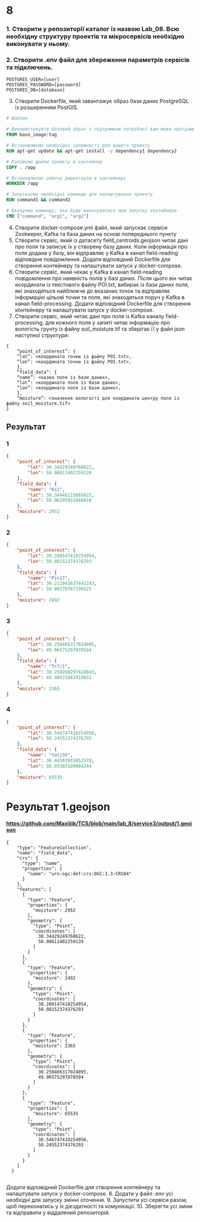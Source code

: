 # 8 

### 1. Створити у репозиторії каталог із назвою Lab_08. Всю необхідну структуру проектів та мікросервісів необхідно виконувати у ньому.
### 2. Створити .env файл для збереження параметрів сервісів та підключень.
```
POSTGRES_USER=[user]
POSTGRES_PASSWORD=[password]
POSTGRES_DB=[database]
```	
3. Створити Dockerfile, який завантажує образ бази даних PostgreSQL із розширенням PostGIS.
``` dockerfile
# Шаблон

# Використовуйте базовий образ з підтримкою потрібної вам мови програмування або середовища
FROM base_image:tag

# Встановлюємо необхідні залежності для вашого проекту
RUN apt-get update && apt-get install -y dependency1 dependency2

# Копіюємо файли проекту в контейнер
COPY . /app

# Встановлюємо робочу директорію в контейнері
WORKDIR /app

# Запускаємо необхідні команди для налаштування проекту
RUN command1 && command2

# Вказуємо команду, яка буде виконуватися при запуску контейнера
CMD ["command", "arg1", "arg2"]

```	
4. Створити docker-compose.yml файл, який запускає сервіси Zookeeper, Kafka та база даних на основі попереднього пункту
5. Створити сервіс, який із датасету field_centroids.geojson читає дані про поля та записує їх у створену базу даних. Коли інформація про поля додана у базу, він відправляє у Kafka в канал field-reading відповідне повідомлення. Додати відповідний Dockerfile для створення контейнеру та налаштувати запуск у docker-compose.
6. Створити сервіс, який чекає у Kafka в канал field-reading повідомлення про наявність полів у базі даних. Після цього він читає координати із текстового файлу POI.txt, вибирає із бази даних поля, які знаходяться найближче до вказаних точок та відправляє інформацію цільові точки та поля, які знаходяться поруч у Kafka в канал field-processing. Додати відповідний Dockerfile для створення контейнеру та налаштувати запуск у docker-compose.
7. Створити сервіс, який читає дані про поля із Kafka каналу field-processing, для кожного поля у запиті читає інформацію про вологість грунту із файлу soil_moisture.tif та зберігає її у файл json наступної структури:
```	
{
    “point_of_interest”: {
    “lat”: <координата точки із файлу POI.txt>,
    “lon”: <координата точки із файлу POI.txt>,
    },
    “field_data”: {
    “name”: <назва поля із бази даних>,
    “lat”: <координата поля із бази даних>,
    “lon”: <координата поля із бази даних>,
    },
    “moisture”: <значення вологості для координати центру поля із файлу soil_moisture.tif>
} 
```	
## Результат
### 1
```	json
{
    "point_of_interest": {
        "lat": 30.34429249760622,
        "lon": 50.08611402259139
    },
    "field_data": {
        "name": "Ks1",
        "lat": 30.34448115085623,
        "lon": 50.06295931046618
    },
    "moisture": 2952
}
```
### 2
``` json
{
    "point_of_interest": {
        "lat": 30.200147418254954,
        "lon": 50.08152374376293
    },
    "field_data": {
        "name": "Pin17",
        "lat": 30.211041637442243,
        "lon": 50.06570767130525
    },
    "moisture": 2492
}
```

### 3
``` json
{
    "point_of_interest": {
        "lat": 30.250466317024095,
        "lon": 49.96575297878594
    },
    "field_data": {
        "name": "Tr7/1",
        "lat": 30.250268297428843,
        "lon": 49.98931843919832
    },
    "moisture": 2365
}
```

### 4
``` json
{
    "point_of_interest": {
        "lat": 30.546747418254956,
        "lon": 50.24552374376293
    },
    "field_data": {
        "name": "Yatz36",
        "lat": 30.44503915052578,
        "lon": 50.03303109984244
    },
    "moisture": 65535
}
```

# Результат 1.geojson   
#### https://github.com/Maxiiiik/TCS/blob/main/lab_8/service3/output/1.geojson
``` 
{
    "type": "FeatureCollection",
    "name": "field_data",
    "crs": {
      "type": "name",
      "properties": {
        "name": "urn:ogc:def:crs:OGC:1.3:CRS84"
      }
    },
    "features": [
      {
        "type": "Feature",
        "properties": {
          "moisture": 2952
        },
        "geometry": {
          "type": "Point",
          "coordinates": [
            30.34429249760622,
            50.08611402259139
          ]
        }
      },
      {
        "type": "Feature",
        "properties": {
          "moisture": 2492
        },
        "geometry": {
          "type": "Point",
          "coordinates": [
            30.200147418254954,
            50.08152374376293
          ]
        }
      },
      {
        "type": "Feature",
        "properties": {
          "moisture": 2365
        },
        "geometry": {
          "type": "Point",
          "coordinates": [
            30.250466317024095,
            49.96575297878594
          ]
        }
      },
      {
        "type": "Feature",
        "properties": {
          "moisture": 65535
        },
        "geometry": {
          "type": "Point",
          "coordinates": [
            30.546747418254956,
            50.24552374376293
          ]
        }
      }
    ]
  }
  
```

Додати відповідний Dockerfile для створення контейнеру та налаштувати запуск у docker-compose.
8. Додати у файл .env усі необхідні для запуску змінні оточення.
9. Запустити усі сервіси разом, щоб переконатись у їх дієздатності та комунікації.
10.  Зберегти усі зміни та відправити у віддалений репозиторій.

